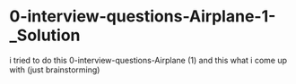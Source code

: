 # 0-interview-questions-Airplane-1-_Solution
i tried to do this  0-interview-questions-Airplane (1) and this what i come up with (just brainstorming)
